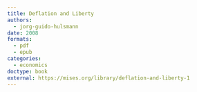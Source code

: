 ```yaml
---
title: Deflation and Liberty
authors:
  - jorg-guido-hulsmann
date: 2008
formats:
  - pdf
  - epub
categories:
  - economics
doctype: book
external: https://mises.org/library/deflation-and-liberty-1
---
```

